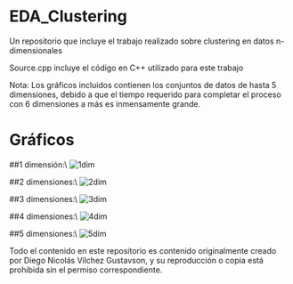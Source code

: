 # EDA_Clustering
Un repositorio que incluye el trabajo realizado sobre clustering en datos n-dimensionales

Source.cpp incluye el código en C++ utilizado para este trabajo

Nota: Los gráficos incluidos contienen los conjuntos de datos de hasta 5 dimensiones, debido a que el tiempo requerido para completar el proceso con 6 dimensiones a más es inmensamente grande.

# Gráficos

##1 dimensión:\\ 
![1dim](master/1dim.jpg)

##2 dimensiones:\\
![2dim](master/2dim.jpg)

##3 dimensiones:\\
![3dim](master/3dim.jpg)

##4 dimensiones:\\
![4dim](master/4dim.jpg)

##5 dimensiones:\\
![5dim](master/5dim.jpg)

Todo el contenido en este repositorio es contenido originalmente creado por Diego Nicolás Vílchez Gustavson, y su reproducción o copia está prohibida sin el permiso correspondiente.
